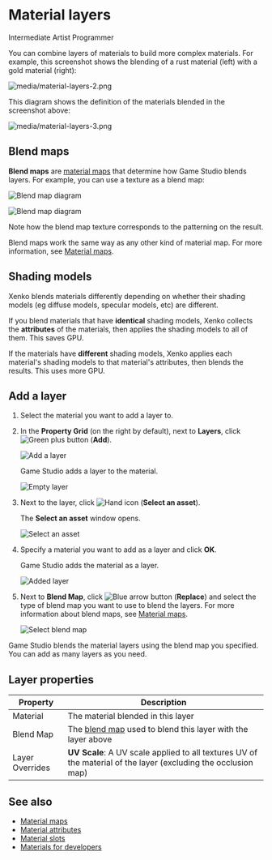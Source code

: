 # Material layers

<span class="label label-doc-level">Intermediate</span>
<span class="label label-doc-audience">Artist</span>
<span class="label label-doc-audience">Programmer</span>

You can combine layers of materials to build more complex materials. For example, this screenshot shows the blending of a rust material (left) with a gold material (right):

![media/material-layers-2.png](media/material-layers-2.png) 

This diagram shows the definition of the materials blended in the screenshot above:

![media/material-layers-3.png](media/material-layers-3.png)

## Blend maps

**Blend maps** are [material maps](material-maps.md) that determine how Game Studio blends layers. For example, you can use a texture as a blend map:

![Blend map diagram](media/blend-map-diagram.png)

![Blend map diagram](media/blend-map-diagram2.png)

Note how the blend map texture corresponds to the patterning on the result.

Blend maps work the same way as any other kind of material map. For more information, see [Material maps](material-maps.md).

## Shading models

Xenko blends materials differently depending on whether their shading models (eg diffuse models, specular models, etc) are different.

If you blend materials that have **identical** shading models, Xenko collects the **attributes** of the materials, then applies the shading models to all of them. This saves GPU.

If the materials have **different** shading models, Xenko applies each material's shading models to that material's attributes, then blends the results. This uses more GPU.

## Add a layer

1. Select the material you want to add a layer to.

2. In the **Property Grid** (on the right by default), next to **Layers**, click ![Green plus button](~/manual/game-studio/media/green-plus-icon.png) (**Add**).

    ![Add a layer](media/add-a-layer.png)

    Game Studio adds a layer to the material.

    ![Empty layer](media/empty-layer.png)

3. Next to the layer, click ![Hand icon](~/manual/game-studio/media/hand-icon.png) (**Select an asset**).

    The **Select an asset** window opens.

    ![Select an asset](media/material-asset-picker.png)

4. Specify a material you want to add as a layer and click **OK**.

    Game Studio adds the material as a layer.
    
    ![Added layer](media/added-layer.png)

5. Next to **Blend Map**, click ![Blue arrow button](~/manual/game-studio/media/blue-arrow-icon.png) (**Replace**) and select the type of blend map you want to use to blend the layers. For more information about blend maps, see [Material maps](material-maps.md).

    ![Select blend map](media/select-blend-map.png)

Game Studio blends the material layers using the blend map you specified. You can add as many layers as you need.

## Layer properties

| Property        | Description 
| --------------- | --------------- 
| Material        | The material blended in this layer
| Blend Map       | The [blend map](material-maps.md) used to blend this layer with the layer above
| Layer Overrides |  **UV Scale**: A UV scale applied to all textures UV of the material of the layer (excluding the occlusion map)

## See also

* [Material maps](material-maps.md)
* [Material attributes](material-attributes.md)
* [Material slots](material-slots.md)
* [Materials for developers](materials-for-developers.md)